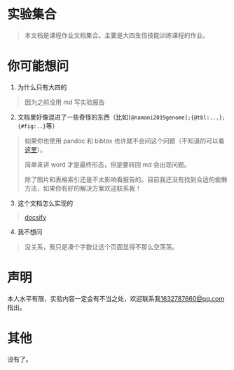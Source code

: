 # 实验集合

> 本文档是课程作业文档集合。主要是大四生信技能训练课程的作业。

# 你可能想问

1. 为什么只有大四的
> 因为之前没用 md 写实验报告
2. 文档里好像混进了一些奇怪的东西（比如`[@namani2019genome];{@tbl:...};{#fig:..}`等）
> 如果你也使用 pandoc 和 bibtex 也许就不会问这个问题（不知道的可以看 [这里](https://lostwinds.cn/2020/05/23/3%e7%a7%8d%e6%96%87%e7%8c%ae%e5%bc%95%e7%94%a8%e6%96%b9%e5%bc%8f%ef%bc%8c%e8%82%af%e5%ae%9a%e6%9c%89%e4%b8%80%e7%a7%8d%e9%80%82%e5%90%88%e4%bd%a0/#Bibtex)）。
> 
> 简单来讲 word 才是最终形态，但是要转回 md 会出现问题。
> 
> 除了图片和表格索引还是不太影响看报告的。目前我还没有找到合适的偷懒方法，如果你有好的解决方案欢迎联系我！
3. 这个文档怎么实现的
> [docsify](https://docsify.js.org/#/)
4. 我不想问
> 没关系，我只是凑个字数让这个页面显得不那么空荡荡。

# 声明

本人水平有限，实验内容一定会有不当之处，欢迎联系我<1632787660@qq.com>指出。

# 其他

没有了。
